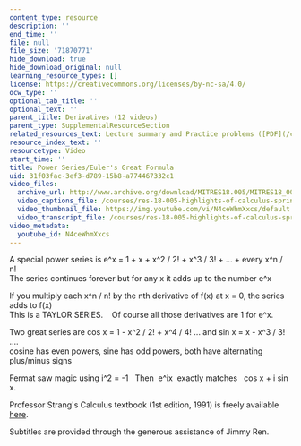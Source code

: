 ```yaml
---
content_type: resource
description: ''
end_time: ''
file: null
file_size: '71870771'
hide_download: true
hide_download_original: null
learning_resource_types: []
license: https://creativecommons.org/licenses/by-nc-sa/4.0/
ocw_type: ''
optional_tab_title: ''
optional_text: ''
parent_title: Derivatives (12 videos)
parent_type: SupplementalResourceSection
related_resources_text: Lecture summary and Practice problems ([PDF](/courses/res-18-005-highlights-of-calculus-spring-2010/resources/mitres18_05s10_power_series_eulers_formula))
resource_index_text: ''
resourcetype: Video
start_time: ''
title: Power Series/Euler's Great Formula
uid: 31f03fac-3ef3-d789-15b8-a774467332c1
video_files:
  archive_url: http://www.archive.org/download/MITRES18.005/MITRES18_005S10_EulersGreatFormula_300k.mp4
  video_captions_file: /courses/res-18-005-highlights-of-calculus-spring-2010/1d9894f8ff2c5eb7bf1c8c240aef33d8_N4ceWhmXxcs.vtt
  video_thumbnail_file: https://img.youtube.com/vi/N4ceWhmXxcs/default.jpg
  video_transcript_file: /courses/res-18-005-highlights-of-calculus-spring-2010/13ab21893e5fec3067d1c2c2c54f9a04_N4ceWhmXxcs.pdf
video_metadata:
  youtube_id: N4ceWhmXxcs
---
```


A special power series is e^x = 1 + x + x^2 / 2! + x^3 / 3! + ... + every x^n / n!  
The series continues forever but for any x it adds up to the number e^x  
  
If you multiply each x^n / n! by the nth derivative of f(x) at x = 0, the series adds to f(x)  
This is a TAYLOR SERIES.    Of course all those derivatives are 1 for e^x.    
  
Two great series are cos x = 1 - x^2 / 2! + x^4 / 4! ... and sin x = x - x^3 / 3! ....  
cosine has even powers, sine has odd powers, both have alternating plus/minus signs  
  
Fermat saw magic using i^2 = -1   Then  e^ix  exactly matches   cos x + i sin x.

Professor Strang's Calculus textbook (1st edition, 1991) is freely available [here](/courses/res-18-001-calculus-online-textbook-spring-2005).

Subtitles are provided through the generous assistance of Jimmy Ren.

